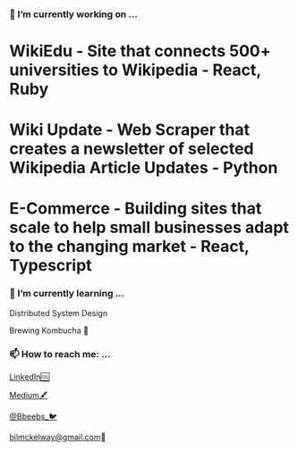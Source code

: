 
### 🔭 I’m currently working on ...

  # WikiEdu - Site that connects 500+ universities to Wikipedia - React, Ruby

  # Wiki Update - Web Scraper that creates a newsletter of selected Wikipedia Article Updates - Python

  # E-Commerce - Building sites that scale to help small businesses adapt to the changing market - React, Typescript
### 🌱 I’m currently learning ...
  Distributed System Design
 
  Brewing Kombucha 🍶
### 📫 How to reach me: ...

  [LinkedIn🆒](https://www.linkedin.com/in/bailey-mckelway/)
  
  [Medium🖋](https://medium.com/@bjlmckelway)
  
  [@Bbeebs_🐦](https://twitter.com/Bbeebs_)
  
  bjlmckelway@gmail.com📧


